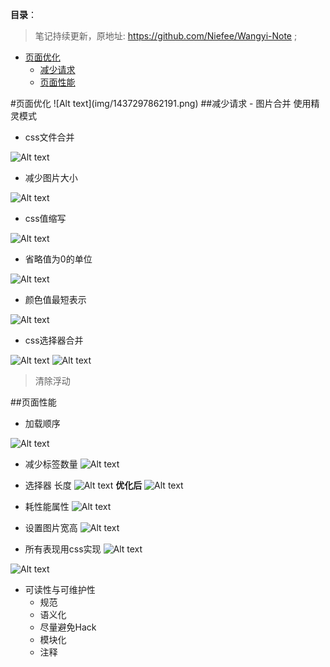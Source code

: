 **目录**：

>笔记持续更新，原地址: https://github.com/Niefee/Wangyi-Note ;

<ul>
<li><a href="#页面优化">页面优化</a><ul>
<li><a href="#减少请求">减少请求</a></li>
<li><a href="#页面性能">页面性能</a></li>
</ul>
</li>
</ul>
#页面优化
![Alt text](img/1437297862191.png)
##减少请求
 - 图片合并
使用精灵模式

 - css文件合并

![Alt text](img/1437298173880.png)

 - 减少图片大小

![Alt text](img/1437298247547.png)

 - css值缩写

![Alt text](img/1437298277536.png)

 - 省略值为0的单位

![Alt text](img/1437298343384.png)

 - 颜色值最短表示

![Alt text](img/1437298361013.png)

 - css选择器合并

![Alt text](img/1437298443653.png)
![Alt text](img/1437298460355.png)
>清除浮动

##页面性能
 - 加载顺序

![Alt text](img/1437298544703.png)

 - 减少标签数量
![Alt text](img/1437298588314.png)

 - 选择器 长度
![Alt text](img/1437298633043.png)
**优化后**
![Alt text](img/1437298651040.png)

 - 耗性能属性
![Alt text](img/1437298681189.png)

 - 设置图片宽高
![Alt text](img/1437299076622.png)

 - 所有表现用css实现
![Alt text](img/1437299130095.png)

![Alt text](img/1437299172600.png)

 - 可读性与可维护性	
	 - 规范
	 - 语义化
	 - 尽量避免Hack
	 - 模块化
	 - 注释
